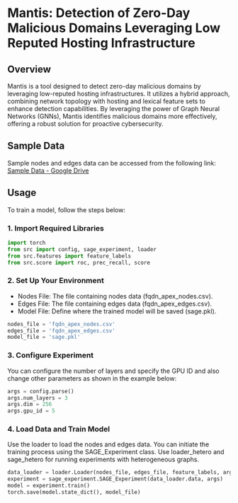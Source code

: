 # Mantis: Detection of Zero-Day Malicious Domains Leveraging Low Reputed Hosting Infrastructure

## Overview
Mantis is a tool designed to detect zero-day malicious domains by leveraging low-reputed hosting infrastructures.  It utilizes a hybrid approach, combining network topology with hosting and lexical feature sets to enhance detection capabilities. By leveraging the power of Graph Neural Networks (GNNs), Mantis identifies malicious domains more effectively, offering a robust solution for proactive cybersecurity.

## Sample Data
Sample nodes and edges data can be accessed from the following link:
[Sample Data - Google Drive](https://drive.google.com/drive/folders/1rVDY26SO9xUp4DDZLQ7DuhSJ3B9r0wGQ?usp=sharing)

## Usage

To train a model, follow the steps below:

### 1. Import Required Libraries

```python
import torch
from src import config, sage_experiment, loader
from src.features import feature_labels
from src.score import roc, prec_recall, score
```

### 2. Set Up Your Environment
- Nodes File: The file containing nodes data (fqdn_apex_nodes.csv).
- Edges File: The file containing edges data (fqdn_apex_edges.csv).
- Model File: Define where the trained model will be saved (sage.pkl).

```python
nodes_file = 'fqdn_apex_nodes.csv'
edges_file = 'fqdn_apex_edges.csv'
model_file = 'sage.pkl'
```

### 3. Configure Experiment
You can configure the number of layers and specify the GPU ID and also change other parameters as shown in the example below:

```python
args = config.parse()
args.num_layers = 3
args.dim = 256
args.gpu_id = 5
```

### 4. Load Data and Train Model
Use the loader to load the nodes and edges data.
You can initiate the training process using the SAGE_Experiment class.
Use loader_hetero and sage_hetero for running experiments with heterogeneous graphs.

```python
data_loader = loader.Loader(nodes_file, edges_file, feature_labels, args)
experiment = sage_experiment.SAGE_Experiment(data_loader.data, args)
model = experiment.train()
torch.save(model.state_dict(), model_file)
```
